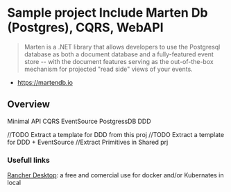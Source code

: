 # Sample project Include Marten Db (Postgres), CQRS, WebAPI

> Marten is a .NET library that allows developers to use the Postgresql database as both a document database and a fully-featured event store -- with the document features serving as the out-of-the-box mechanism for projected "read side" views of your events.

- https://martendb.io

## Overview

Minimal API
CQRS
EventSource
PostgressDB
DDD


//TODO Extract a template for DDD from this proj
//TODO Extract a template for DDD + EventSource
//Extract Primitives in Shared prj

### Usefull links

[Rancher Desktop](https://rancherdesktop.io/): a free and comercial use for docker and/or Kubernates in local
